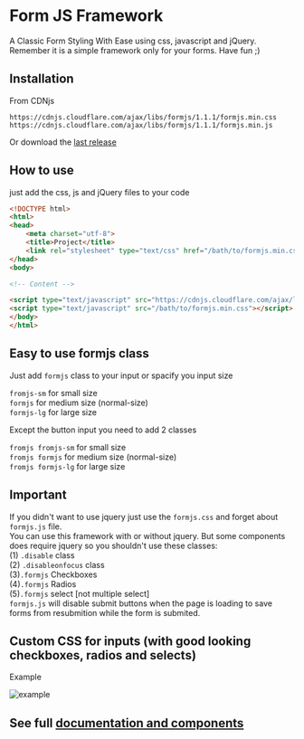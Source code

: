 # Form JS Framework
A Classic Form Styling With Ease using css, javascript and jQuery. Remember it is a simple framework only for your forms. Have fun ;) 
  
## Installation

From CDNjs
```
https://cdnjs.cloudflare.com/ajax/libs/formjs/1.1.1/formjs.min.css
https://cdnjs.cloudflare.com/ajax/libs/formjs/1.1.1/formjs.min.js
```
Or download the [last release](https://github.com/the94air/formjs/releases)

## How to use
just add the css, js and jQuery files to your code

```html
<!DOCTYPE html>
<html>
<head>
	<meta charset="utf-8">
	<title>Project</title>
	<link rel="stylesheet" type="text/css" href="/bath/to/formjs.min.css">
</head>
<body>

<!-- Content -->

<script type="text/javascript" src="https://cdnjs.cloudflare.com/ajax/libs/jquery/3.1.1/jquery.min.js"></script>
<script type="text/javascript" src="/bath/to/formjs.min.css"></script>
</body>
</html>
```

## Easy to use formjs class

Just add `formjs` class to your input or spacify you input size  
  
`fromjs-sm` for small size  
`formjs`    for medium size (normal-size)  
`formjs-lg` for large size  
  
Except the button input you need to add 2 classes  
  
`fromjs fromjs-sm` for small size  
`fromjs formjs`    for medium size (normal-size)  
`fromjs formjs-lg` for large size   
  
## Important
If you didn't want to use jquery just use the `formjs.css` and forget about `formjs.js` file.  
You can use this framework with or without jquery. But some components does require jquery so you shouldn't use these classes:  
(1)	`.disable` class  
(2) `.disableonfocus` class  
(3)`.formjs` Checkboxes  
(4)`.formjs` Radios  
(5)`.formjs` select [not multiple select]   
`formjs.js` will disable submit buttons when the page is loading to save forms from resubmition while the form is submited.  
  
## Custom CSS for inputs (with good looking checkboxes, radios and selects)  
Example

![example](https://i.imgsafe.org/68c30c55dd.jpeg)  
  
## See full [documentation and components](https://form.js.org)
